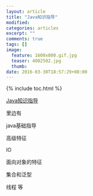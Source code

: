 ```yaml
---
layout: article
title: "Java知识指导"
modified:
categories: articles
excerpt: ""
comments: true
tags: []
image: 
  feature: 1600x800.gif.jpg
  teaser: 4002502.jpg
  thumb:
date: 2016-03-30T18:57:29+08:00
---
```

  
{% include toc.html %}

[Java知识指导](http://www.programcreek.com/java-tutorials/)

里边有

java基础指导

高级特征

IO

面向对象的特征

集合和泛型

线程
等
